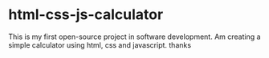 # html-css-js-calculator
This is my first open-source project in software development. Am creating a simple calculator using html, css and javascript. thanks
